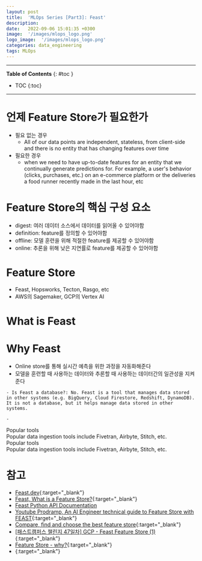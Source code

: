 ```yaml
---
layout: post
title:  'MLOps Series [Part3]: Feast'
description: 
date:   2022-09-06 15:01:35 +0300
image:  '/images/mlops_logo.png'
logo_image:  '/images/mlops_logo.png'
categories: data_engineering
tags: MLOps
---
```

---

**Table of Contents**
{: #toc }
*  TOC
{:toc}

---


# 언제 Feature Store가 필요한가

- 필요 없는 경우
  -  All of our data points are independent, stateless, from client-side and there is no entity that has changing features over time
- 필요한 경우
  - when we need to have up-to-date features for an entity that we continually generate predictions for. For example, a user's behavior (clicks, purchases, etc.) on an e-commerce platform or the deliveries a food runner recently made in the last hour, etc

# Feature Store의 핵심 구성 요소

- digest: 여러 데이터 소스에서 데이터를 읽어올 수 있어야함
- definition: feature를 정의할 수 있어야함
- offline: 모델 훈련을 위해 적절한 feature를 제공할 수 있어야함
- online: 추론을 위해 낮은 지연률로 feature를 제공할 수 있어야함

# Feature Store

- Feast, Hopsworks, Tecton, Rasgo, etc
- AWS의 Sagemaker, GCP의 Vertex AI

# What is Feast

# Why Feast

- Online store를 통해 실시간 예측을 위한 과정을 자동화해준다
- 모델을 훈련할 때 사용하는 데이터와 추론할 때 사용하는 데이터간의 일관성을 지켜준다

```
- Is Feast a database?: No. Feast is a tool that manages data stored in other systems (e.g. BigQuery, Cloud Firestore, Redshift, DynamoDB). It is not a database, but it helps manage data stored in other systems.

- 
```


<div class="fire-para">
    <div class="fire-bar"><i class="fas fa-fire"></i> Popular tools</div>
    <div class="fire-content">Popular data ingestion tools include Fivetran, Airbyte, Stitch, etc.</div>
</div>

<div class="pen-para">
    <div class="pen-bar"><i class="fas fa-pen"></i> Popular tools</div>
    <div class="pen-content">Popular data ingestion tools include Fivetran, Airbyte, Stitch, etc.</div>
</div>

# 참고

- [Feast.dev](https://feast.dev/){:target="_blank"}
- [Feast, What is a Feature Store?](https://feast.dev/blog/what-is-a-feature-store/){:target="_blank"}
- [Feast Python API Documentation](https://rtd.feast.dev/en/master/#)
- [Youtube Prodramp, An AI Engineer technical guide to Feature Store with FEAST](https://www.youtube.com/watch?v=p2cuq4eJ2BY&list=LL&index=4&t=561s){:target="_blank"}
- [Compare, find and choose the best feature store](https://www.featurestorecomparison.com/){:target="_blank"}
- [[패스트캠퍼스 챌린지 47일차] GCP - Feast Feature Store (1)](https://hotorch.tistory.com/m/192){:target="_blank"}
- [Feature Store - why?](https://velog.io/@hsh/Feature-Store-why){:target="_blank"}
- [](){:target="_blank"}
